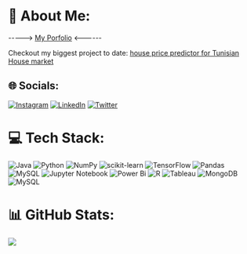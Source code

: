 # 💫 About Me:
-----> [My Porfolio](https://jomar77.github.io/) <------

Checkout my biggest project to date: [house price predictor for Tunisian House market](https://github.com/Jomar77/Tunisia-House-Price-Predictor) 


## 🌐 Socials:
[![Instagram](https://img.shields.io/badge/Instagram-%23E4405F.svg?logo=Instagram&logoColor=white)](https://instagram.com/_cheshire.art) [![LinkedIn](https://img.shields.io/badge/LinkedIn-%230077B5.svg?logo=linkedin&logoColor=white)](https://linkedin.com/in/jomnacorda) [![Twitter](https://img.shields.io/badge/Twitter-%231DA1F2.svg?logo=Twitter&logoColor=white)](https://twitter.com/jomarnacorda) 

# 💻 Tech Stack:

![Java](https://img.shields.io/badge/java-%23ED8B00.svg?style=flat&logo=java&logoColor=white) ![Python](https://img.shields.io/badge/python-3670A0?style=flat&logo=python&logoColor=ffdd54) ![NumPy](https://img.shields.io/badge/numpy-%23013243.svg?style=flat&logo=numpy&logoColor=white) ![scikit-learn](https://img.shields.io/badge/scikit--learn-%23F7931E.svg?style=flat&logo=scikit-learn&logoColor=white) ![TensorFlow](https://img.shields.io/badge/TensorFlow-%23FF6F00.svg?style=flat&logo=TensorFlow&logoColor=white) ![Pandas](https://img.shields.io/badge/pandas-%23150458.svg?style=flat&logo=pandas&logoColor=white)![MySQL](https://img.shields.io/badge/mysql-%2300f.svg?style=flat&logo=mysql&logoColor=white) ![Jupyter Notebook](https://img.shields.io/badge/jupyter-%23FA0F00.svg?style=flat&logo=jupyter&logoColor=white) ![Power Bi](https://img.shields.io/badge/power_bi-F2C811?style=flat&logo=powerbi&logoColor=black) ![R](https://img.shields.io/badge/r-%23276DC3.svg?style=flat&logo=r&logoColor=white) ![Tableau](https://img.shields.io/badge/Tableau-E97627?style=flat&logo=Tableau&logoColor=white)  ![MongoDB](https://img.shields.io/badge/MongoDB-4EA94B?style=flat&logo=mongodb&logoColor=white) ![MySQL](https://img.shields.io/badge/MySQL-005C84?style=flat&logo=mysql&logoColor=white)

# 📊 GitHub Stats:

![](https://github-readme-streak-stats.herokuapp.com/?user=jomar77&theme=dark&hide_border=false)<br/>
